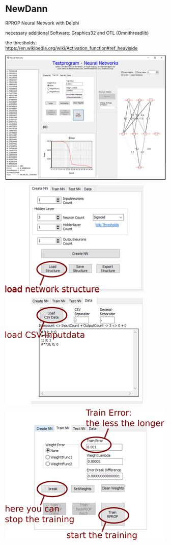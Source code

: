 # NewDann
RPROP Neural Network with Delphi 

necessary additional Software: Graphics32 and OTL (Omnithreadlib)

the thresholds: 
https://en.wikipedia.org/wiki/Activation_function#ref_heaviside

![Main](/Image/Main-Win2.png) 

![Create NN](/Image/Main-CreateNN1.png) 

![Load Data](/Image/Main-Data1.png) 

![Load Data](/Image/Main-TrainNN1.png)
